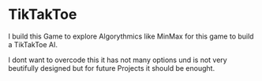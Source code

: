 # TikTakToe

I build this Game to explore Algorythmics like MinMax for this game to build a TikTakToe AI.

I dont want to overcode this it has not many options und is not very beutifully designed but for
future Projects it should be enought.
